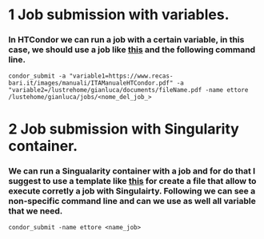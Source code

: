 # 1 Job submission with variables.

### In HTCondor we can run a job with a certain variable, in this case, we should use a job like [this](HTCondor_jobs/condor-wget.job) and the following command line. 
```
condor_submit -a "variable1=https://www.recas-bari.it/images/manuali/ITAManualeHTCondor.pdf" -a "variable2=/lustrehome/gianluca/documents/fileName.pdf -name ettore /lustehome/gianluca/jobs/<nome_del_job_> 
```

# 2 Job submission with Singularity container.

### We can run a Singualarity container with a job and for do that I suggest to use a template like [this](HTCondor_jobs/singularity_template) for create a file that allow to execute corretly a job with Singulairty. Following we can see a non-specific command line and can we use as well all variable that we need.
```
condor_submit -name ettore <name_job>
```
